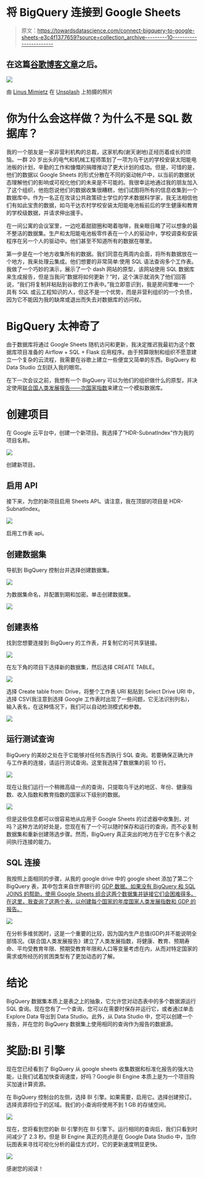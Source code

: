 # 将 BigQuery 连接到 Google Sheets

> 原文：<https://towardsdatascience.com/connect-bigquery-to-google-sheets-e3c4f1377659?source=collection_archive---------10----------------------->

## 在这篇[谷歌博客文章](https://cloud.google.com/blog/products/gcp/how-to-crunch-your-business-data-from-sheets-in-bigquery)之后。

![](img/0733cb4e638e2c31eb20d51a18ed537d.png)

由 [Linus Mimietz](https://unsplash.com/@linusmimietz?utm_source=unsplash&utm_medium=referral&utm_content=creditCopyText) 在 [Unsplash](https://unsplash.com/s/photos/flags?utm_source=unsplash&utm_medium=referral&utm_content=creditCopyText) 上拍摄的照片

# **你为什么会这样做？为什么不是 SQL 数据库？**

我的一个朋友是一家非营利机构的总裁，这家机构(谢天谢地)正经历着成长的烦恼。一群 20 岁出头的电气和机械工程师策划了一项为乌干达的学校安装太阳能电池板的计划，辛勤的工作和慷慨的捐赠推动了更大计划的成功。但是，可惜的是，他们的数据以 Google Sheets 的形式分散在不同的驱动帐户中，以当前的数据状态理解他们的影响或可视化他们的未来是不可能的。我很幸运地通过我的朋友加入了这个组织，他抱怨说他们的数据收集很糟糕，他们试图将所有的信息收集到一个数据库中。作为一名正在攻读公共政策硕士学位的学术数据科学家，我无法相信他们有如此宝贵的数据，如乌干达农村学校安装太阳能电池板前后的学生健康和教育的学校级数据，并请求伸出援手。

在一间公寓的会议室里，一边吃着甜甜圈和喝着咖啡，我亲眼目睹了可以想象的最不整洁的数据集。生产和太阳能电池板零件表在一个人的驱动中，学校调查和安装程序在另一个人的驱动中。他们甚至不知道所有的数据在哪里。

第一步是在一个地方收集所有的数据。我们同意在两周内会面，将所有数据放在一个地方，我来处理云集成。他们想要的非常简单:使用 SQL 语法查询多个工作表。我做了一个巧妙的演示，展示了一个 dash 网站的原型，该网站使用 SQL 数据库来生成报告，但是当我问“数据将如何更新？”时，这个演示就消失了他们回答说，“我们将复制并粘贴到谷歌的工作表中。”我立即意识到，我是房间里唯一一个具有 SQL 或云工程知识的人，但这不是一个优势，而是非营利组织的一个负债，因为它不能因为我的缺席或退出而失去对数据库的访问权。

# BigQuery 太神奇了

由于数据库将通过 Google Sheets 随机访问和更新，我决定推迟我最初为这个数据库项目准备的 Airflow + SQL + Flask 应用程序。由于预算限制和组织不愿意建立一个复杂的云流程，我需要在谷歌上建立一些便宜又简单的东西。BigQuery 和 Data Studio 立刻跃入我的眼帘。

在下一次会议之前，我想有一个 BigQuery 可以为他们的组织做什么的原型，并决定使用[联合国人类发展报告——次国家指数](https://globaldatalab.org/shdi/)来建立一个模拟数据库。

# 创建项目

在 Google 云平台中，创建一个新项目。我选择了“HDR-SubnatIndex”作为我的项目名称。

![](img/f85baaf3375ce51da489ce1c27637069.png)

创建新项目。

## 启用 API

接下来，为您的新项目启用 Sheets API。请注意，我在顶部的项目是 HDR-SubnatIndex。

![](img/24cf728372bb0f1bdbac2dbc3aaa4850.png)

启用工作表 api。

## 创建数据集

导航到 BigQuery 控制台并选择创建数据集。

![](img/f373574f4a128e23ddd2530afceac9b9.png)

为数据集命名，并配置到期和加密。单击创建数据集。

![](img/f645dd5134c8e61358d46717f75417d9.png)

## 创建表格

找到您想要连接到 BigQuery 的工作表，并复制它的可共享链接。

![](img/7dc80cb9129060a18ba12c6e326ede38.png)

在左下角的项目下选择新的数据集，然后选择 CREATE TABLE。

![](img/b87b75ec7e81d185d08d45a06ee97661.png)

选择 Create table from: Drive，将整个工作表 URI 粘贴到 Select Drive URI 中，选择 CSV(我注意到选择 Google 工作表时出现了一些问题，它无法识别列名)，输入表名，在这种情况下，我们可以自动检测模式和参数。

![](img/bf3c77d3cf2592c7a73b6905d901eff4.png)

## 运行测试查询

BigQuery 的美妙之处在于它能够对任何东西执行 SQL 查询。若要确保正确允许与工作表的连接，请运行测试查询。这里我选择了数据集的前 10 行。

![](img/1470b119558bc99cccebcc449e08901f.png)

现在让我们运行一个稍微高级一点的查询，只提取乌干达的地区、年份、健康指数、收入指数和教育指数的国家以下级别的数据。

![](img/964f3ac1531649e3e6cc87ed519083b7.png)

但是这些信息都可以很容易地从应用于 Google Sheets 的过滤器中收集到，对吗？这种方法的好处是，您现在有了一个可以随时保存和运行的查询，而不必复制数据集和重新创建筛选步骤。然而，BigQuery 真正突出的地方在于它在多个表之间执行连接的能力。

## SQL 连接

我按照上面相同的步骤，从我的 google drive 中的 google sheet 添加了第二个 BigQuery 表，其中包含来自世界银行的 [GDP 数据。如果没有 BigQuery 和 SQL JOINS 的帮助，使用 Google Sheets 组合这两个数据集并链接它们会困难得多。在这里，我查询了这两个表，以创建每个国家的年度国家人类发展指数和 GDP 的报告。](https://data.worldbank.org/indicator/NY.GDP.MKTP.CD)

![](img/9e7b39bb04677b7b5d0764fd72b657e2.png)

在分析多维贫困时，这是一个重要的比较，因为国内生产总值(GDP)并不能说明全部情况。《联合国人类发展报告》建立了人类发展指数，将健康、教育、预期寿命、平均受教育年限、预期受教育年限和人口等变量考虑在内，从而对特定国家的需求或所经历的贫困类型有了更加动态的了解。

# 结论

BigQuery 数据集本质上是表之上的抽象，它允许您对动态表中的多个数据源运行 SQL 查询。现在您有了一个查询，您可以在需要时保存并运行它，或者通过单击 Explore Data 导出到 Data Studio。此外，从 Data Studio 中，您可以创建一个报告，并在您的 BigQuery 数据集上使用相同的查询作为报告的数据源。

# 奖励:BI 引擎

现在您已经看到了 BigQuery 从 google sheets 收集数据和标准化报告的强大功能，让我们试着加快查询速度，好吗？Google BI Engine 本质上是为一个项目购买加速计算资源。

在 BigQuery 控制台的左侧，选择 BI 引擎。如果需要，启用它。选择创建预订。选择资源将位于的区域。我们的小查询将使用不到 1 GB 的存储空间。

![](img/47f14d08135ea93f7d239bcaab7c5a0e.png)

现在，您将看到您的新 BI 引擎列在 BI 引擎下。运行相同的查询后，我们只看到时间减少了 2.3 秒。但是 BI Engine 真正的亮点是在 Google Data Studio 中，当你玩图表来寻找可视化分析的最佳方式时，它的更新速度明显更快。

![](img/88c996bb12d9edf24e9414424dabe8ce.png)

感谢您的阅读！